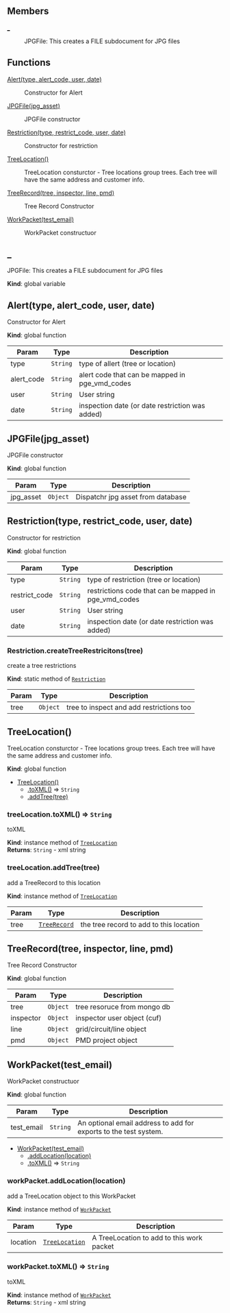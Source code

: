 ## Members

<dl>
<dt><a href="#_">_</a></dt>
<dd><p>JPGFile: This creates a FILE subdocument for JPG files</p>
</dd>
</dl>

## Functions

<dl>
<dt><a href="#Alert">Alert(type, alert_code, user, date)</a></dt>
<dd><p>Constructor for Alert</p>
</dd>
<dt><a href="#JPGFile">JPGFile(jpg_asset)</a></dt>
<dd><p>JPGFile constructor</p>
</dd>
<dt><a href="#Restriction">Restriction(type, restrict_code, user, date)</a></dt>
<dd><p>Constructor for restriction</p>
</dd>
<dt><a href="#TreeLocation">TreeLocation()</a></dt>
<dd><p>TreeLocation consturctor - Tree locations group trees.  Each tree will have the same address and customer info.</p>
</dd>
<dt><a href="#TreeRecord">TreeRecord(tree, inspector, line, pmd)</a></dt>
<dd><p>Tree Record Constructor</p>
</dd>
<dt><a href="#WorkPacket">WorkPacket(test_email)</a></dt>
<dd><p>WorkPacket constructuor</p>
</dd>
</dl>

<a name="_"></a>

## _
JPGFile: This creates a FILE subdocument for JPG files

**Kind**: global variable  
<a name="Alert"></a>

## Alert(type, alert_code, user, date)
Constructor for Alert

**Kind**: global function  

| Param | Type | Description |
| --- | --- | --- |
| type | <code>String</code> | type of allert (tree or location) |
| alert_code | <code>String</code> | alert code that can be mapped in pge_vmd_codes |
| user | <code>String</code> | User string |
| date | <code>String</code> | inspection date (or date restriction was added) |

<a name="JPGFile"></a>

## JPGFile(jpg_asset)
JPGFile constructor

**Kind**: global function  

| Param | Type | Description |
| --- | --- | --- |
| jpg_asset | <code>Object</code> | Dispatchr jpg asset from database |

<a name="Restriction"></a>

## Restriction(type, restrict_code, user, date)
Constructor for restriction

**Kind**: global function  

| Param | Type | Description |
| --- | --- | --- |
| type | <code>String</code> | type of restriction (tree or location) |
| restrict_code | <code>String</code> | restrictions code that can be mapped in pge_vmd_codes |
| user | <code>String</code> | User string |
| date | <code>String</code> | inspection date (or date restriction was added) |

<a name="Restriction.createTreeRestricitons"></a>

### Restriction.createTreeRestricitons(tree)
create a tree restrictions

**Kind**: static method of <code>[Restriction](#Restriction)</code>  

| Param | Type | Description |
| --- | --- | --- |
| tree | <code>Object</code> | tree to inspect and add restrictions too |

<a name="TreeLocation"></a>

## TreeLocation()
TreeLocation consturctor - Tree locations group trees.  Each tree will have the same address and customer info.

**Kind**: global function  

* [TreeLocation()](#TreeLocation)
    * [.toXML()](#TreeLocation+toXML) ⇒ <code>String</code>
    * [.addTree(tree)](#TreeLocation+addTree)

<a name="TreeLocation+toXML"></a>

### treeLocation.toXML() ⇒ <code>String</code>
toXML

**Kind**: instance method of <code>[TreeLocation](#TreeLocation)</code>  
**Returns**: <code>String</code> - xml string  
<a name="TreeLocation+addTree"></a>

### treeLocation.addTree(tree)
add a TreeRecord to this location

**Kind**: instance method of <code>[TreeLocation](#TreeLocation)</code>  

| Param | Type | Description |
| --- | --- | --- |
| tree | <code>[TreeRecord](#TreeRecord)</code> | the tree record to add to this location |

<a name="TreeRecord"></a>

## TreeRecord(tree, inspector, line, pmd)
Tree Record Constructor

**Kind**: global function  

| Param | Type | Description |
| --- | --- | --- |
| tree | <code>Object</code> | tree resoruce from mongo db |
| inspector | <code>Object</code> | inspector user object (cuf) |
| line | <code>Object</code> | grid/circuit/line object |
| pmd | <code>Object</code> | PMD project object |

<a name="WorkPacket"></a>

## WorkPacket(test_email)
WorkPacket constructuor

**Kind**: global function  

| Param | Type | Description |
| --- | --- | --- |
| test_email | <code>String</code> | An optional email address to add for exports to the test system. |


* [WorkPacket(test_email)](#WorkPacket)
    * [.addLocation(location)](#WorkPacket+addLocation)
    * [.toXML()](#WorkPacket+toXML) ⇒ <code>String</code>

<a name="WorkPacket+addLocation"></a>

### workPacket.addLocation(location)
add a TreeLocation object to this WorkPacket

**Kind**: instance method of <code>[WorkPacket](#WorkPacket)</code>  

| Param | Type | Description |
| --- | --- | --- |
| location | <code>[TreeLocation](#TreeLocation)</code> | A TreeLocation to add to this work packet |

<a name="WorkPacket+toXML"></a>

### workPacket.toXML() ⇒ <code>String</code>
toXML

**Kind**: instance method of <code>[WorkPacket](#WorkPacket)</code>  
**Returns**: <code>String</code> - xml string  
